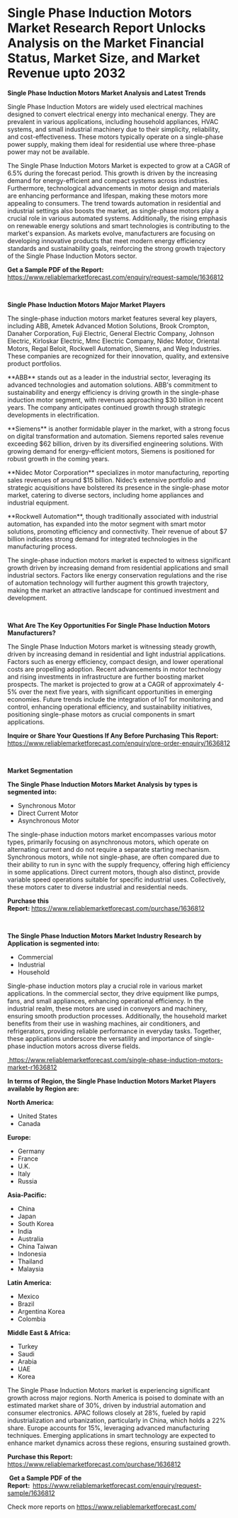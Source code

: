 <p><h1>Single Phase Induction Motors Market Research Report Unlocks Analysis on the Market Financial Status, Market Size, and Market Revenue upto 2032</h1></p><p><strong>Single Phase Induction Motors Market Analysis and Latest Trends</strong></p>
<p><p>Single Phase Induction Motors are widely used electrical machines designed to convert electrical energy into mechanical energy. They are prevalent in various applications, including household appliances, HVAC systems, and small industrial machinery due to their simplicity, reliability, and cost-effectiveness. These motors typically operate on a single-phase power supply, making them ideal for residential use where three-phase power may not be available.</p><p>The Single Phase Induction Motors Market is expected to grow at a CAGR of 6.5% during the forecast period. This growth is driven by the increasing demand for energy-efficient and compact systems across industries. Furthermore, technological advancements in motor design and materials are enhancing performance and lifespan, making these motors more appealing to consumers. The trend towards automation in residential and industrial settings also boosts the market, as single-phase motors play a crucial role in various automated systems. Additionally, the rising emphasis on renewable energy solutions and smart technologies is contributing to the market's expansion. As markets evolve, manufacturers are focusing on developing innovative products that meet modern energy efficiency standards and sustainability goals, reinforcing the strong growth trajectory of the Single Phase Induction Motors sector.</p></p>
<p><strong>Get a Sample PDF of the Report:&nbsp;</strong> <a href="https://www.reliablemarketforecast.com/enquiry/request-sample/1636812?utm_campaign=2230&utm_medium=2&utm_source=Github&utm_content=ia&utm_term=17022025&utm_id=single-phase-induction-motors">https://www.reliablemarketforecast.com/enquiry/request-sample/1636812</a></p>
<p>&nbsp;</p>
<p><strong>Single Phase Induction Motors Major Market Players</strong></p>
<p><p>The single-phase induction motors market features several key players, including ABB, Ametek Advanced Motion Solutions, Brook Crompton, Danaher Corporation, Fuji Electric, General Electric Company, Johnson Electric, Kirloskar Electric, Mmc Electric Company, Nidec Motor, Oriental Motors, Regal Beloit, Rockwell Automation, Siemens, and Weg Industries. These companies are recognized for their innovation, quality, and extensive product portfolios.</p><p>**ABB** stands out as a leader in the industrial sector, leveraging its advanced technologies and automation solutions. ABB's commitment to sustainability and energy efficiency is driving growth in the single-phase induction motor segment, with revenues approaching $30 billion in recent years. The company anticipates continued growth through strategic developments in electrification.</p><p>**Siemens** is another formidable player in the market, with a strong focus on digital transformation and automation. Siemens reported sales revenue exceeding $62 billion, driven by its diversified engineering solutions. With growing demand for energy-efficient motors, Siemens is positioned for robust growth in the coming years.</p><p>**Nidec Motor Corporation** specializes in motor manufacturing, reporting sales revenues of around $15 billion. Nidec’s extensive portfolio and strategic acquisitions have bolstered its presence in the single-phase motor market, catering to diverse sectors, including home appliances and industrial equipment.</p><p>**Rockwell Automation**, though traditionally associated with industrial automation, has expanded into the motor segment with smart motor solutions, promoting efficiency and connectivity. Their revenue of about $7 billion indicates strong demand for integrated technologies in the manufacturing process.</p><p>The single-phase induction motors market is expected to witness significant growth driven by increasing demand from residential applications and small industrial sectors. Factors like energy conservation regulations and the rise of automation technology will further augment this growth trajectory, making the market an attractive landscape for continued investment and development.</p></p>
<p>&nbsp;</p>
<p><strong>What Are The Key Opportunities For Single Phase Induction Motors Manufacturers?</strong></p>
<p><p>The Single Phase Induction Motors market is witnessing steady growth, driven by increasing demand in residential and light industrial applications. Factors such as energy efficiency, compact design, and lower operational costs are propelling adoption. Recent advancements in motor technology and rising investments in infrastructure are further boosting market prospects. The market is projected to grow at a CAGR of approximately 4-5% over the next five years, with significant opportunities in emerging economies. Future trends include the integration of IoT for monitoring and control, enhancing operational efficiency, and sustainability initiatives, positioning single-phase motors as crucial components in smart applications.</p></p>
<p><strong>Inquire or Share Your Questions If Any Before Purchasing This Report:</strong> <a href="https://www.reliablemarketforecast.com/enquiry/pre-order-enquiry/1636812?utm_campaign=2230&utm_medium=2&utm_source=Github&utm_content=ia&utm_term=17022025&utm_id=single-phase-induction-motors">https://www.reliablemarketforecast.com/enquiry/pre-order-enquiry/1636812</a></p>
<p>&nbsp;</p>
<p><strong>Market Segmentation</strong></p>
<p><strong>The Single Phase Induction Motors Market Analysis by types is segmented into:</strong></p>
<p><ul><li>Synchronous Motor</li><li>Direct Current Motor</li><li>Asynchronous Motor</li></ul></p>
<p><p>The single-phase induction motors market encompasses various motor types, primarily focusing on asynchronous motors, which operate on alternating current and do not require a separate starting mechanism. Synchronous motors, while not single-phase, are often compared due to their ability to run in sync with the supply frequency, offering high efficiency in some applications. Direct current motors, though also distinct, provide variable speed operations suitable for specific industrial uses. Collectively, these motors cater to diverse industrial and residential needs.</p></p>
<p><strong>Purchase this Report:&nbsp;</strong><a href="https://www.reliablemarketforecast.com/purchase/1636812?utm_campaign=2230&utm_medium=2&utm_source=Github&utm_content=ia&utm_term=17022025&utm_id=single-phase-induction-motors">https://www.reliablemarketforecast.com/purchase/1636812</a></p>
<p>&nbsp;</p>
<p><strong>The Single Phase Induction Motors Market Industry Research by Application is segmented into:</strong></p>
<p><ul><li>Commercial</li><li>Industrial</li><li>Household</li></ul></p>
<p><p>Single-phase induction motors play a crucial role in various market applications. In the commercial sector, they drive equipment like pumps, fans, and small appliances, enhancing operational efficiency. In the industrial realm, these motors are used in conveyors and machinery, ensuring smooth production processes. Additionally, the household market benefits from their use in washing machines, air conditioners, and refrigerators, providing reliable performance in everyday tasks. Together, these applications underscore the versatility and importance of single-phase induction motors across diverse fields.</p></p>
<p><a href="https://www.reliablemarketforecast.com/single-phase-induction-motors-market-r1636812?utm_campaign=2230&utm_medium=2&utm_source=Github&utm_content=ia&utm_term=17022025&utm_id=single-phase-induction-motors">&nbsp;https://www.reliablemarketforecast.com/single-phase-induction-motors-market-r1636812</a></p>
<p><strong>In terms of Region, the Single Phase Induction Motors Market Players available by Region are:</strong></p>
<p>
    <p> <strong> North America: </strong>
        <ul>
            <li>United States</li>
            <li>Canada</li>
        </ul>
        </p> 
    <p> <strong> Europe: </strong>
        <ul>
            <li>Germany</li>
            <li>France</li>
            <li>U.K.</li>
            <li>Italy</li>
            <li>Russia</li>
        </ul>
        </p> 
    <p> <strong> Asia-Pacific: </strong>
        <ul>
            <li>China</li>
            <li>Japan</li>
            <li>South Korea</li>
            <li>India</li>
            <li>Australia</li>
            <li>China Taiwan</li>
            <li>Indonesia</li>
            <li>Thailand</li>
            <li>Malaysia</li>
        </ul>
        </p> 
    <p> <strong> Latin America: </strong>
        <ul>
            <li>Mexico</li>
            <li>Brazil</li>
            <li>Argentina Korea</li>
            <li>Colombia</li>
        </ul>
        </p> 
    <p> <strong> Middle East & Africa: </strong>
        <ul>
            <li>Turkey</li>
            <li>Saudi</li>
            <li>Arabia</li>
            <li>UAE</li>
            <li>Korea</li>
        </ul>
    </p>
    </p>
<p><p>The Single Phase Induction Motors market is experiencing significant growth across major regions. North America is poised to dominate with an estimated market share of 30%, driven by industrial automation and consumer electronics. APAC follows closely at 28%, fueled by rapid industrialization and urbanization, particularly in China, which holds a 22% share. Europe accounts for 15%, leveraging advanced manufacturing techniques. Emerging applications in smart technology are expected to enhance market dynamics across these regions, ensuring sustained growth.</p></p>
<p><strong>Purchase this Report: </strong><a href="https://www.reliablemarketforecast.com/purchase/1636812?utm_campaign=2230&utm_medium=2&utm_source=Github&utm_content=ia&utm_term=17022025&utm_id=single-phase-induction-motors">https://www.reliablemarketforecast.com/purchase/1636812</a></p>
<p>&nbsp;<strong>Get a Sample PDF of the Report:&nbsp;&nbsp;</strong><a href="https://www.reliablemarketforecast.com/enquiry/request-sample/1636812?utm_campaign=2230&utm_medium=2&utm_source=Github&utm_content=ia&utm_term=17022025&utm_id=single-phase-induction-motors">https://www.reliablemarketforecast.com/enquiry/request-sample/1636812</a></p>
<p><strong></strong></p>
<p>Check more reports on <a href="https://www.reliablemarketforecast.com/?utm_campaign=2230&utm_medium=2&utm_source=Github&utm_content=ia&utm_term=17022025&utm_id=single-phase-induction-motors">https://www.reliablemarketforecast.com/</a></p>